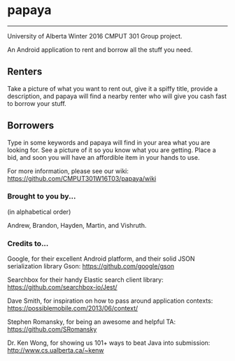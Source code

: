 # papaya
---------

University of Alberta Winter 2016 CMPUT 301 Group project.

An Android application to rent and borrow all the stuff you need. 

Renters
-------
Take a picture of what you want to rent out, give it a spiffy title, provide a description, and papaya will find a nearby renter who will give you cash fast to borrow your stuff.

Borrowers
---------
Type in some keywords and papaya will find in your area what you are looking for. See a picture of it so you know what you are getting. Place a bid, and soon you will have an affordible item in your hands to use.

For more information, please see our wiki: https://github.com/CMPUT301W16T03/papaya/wiki

### Brought to you by...
(in alphabetical order)

Andrew, Brandon, Hayden, Martin, and Vishruth.

### Credits to...
Google, for their excellent Android platform, and their solid JSON serialization library Gson: https://github.com/google/gson

Searchbox for their handy Elastic search client library: https://github.com/searchbox-io/Jest/

Dave Smith, for inspiration on how to pass around application contexts: https://possiblemobile.com/2013/06/context/

Stephen Romansky, for being an awesome and helpful TA: https://github.com/SRomansky

Dr. Ken Wong, for showing us 101+ ways to beat Java into submission: http://www.cs.ualberta.ca/~kenw


